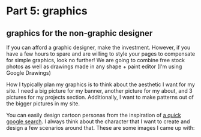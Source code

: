 # Part 5: graphics

## graphics for the non-graphic designer
If you can afford a graphic designer, make the investment. However, if you have a few hours to spare and are willing to style your pages to compensate for simple graphics, look no further! We are going to combine free stock photos as well as drawings made in any shape + paint editor (I'm using Google Drawings)

How I typically plan my graphics is to think about the aesthetic I want for my site. I need a big picture for my banner, another picture for my about, and 3 pictures for my projects section. Additionally, I want to make patterns out of the bigger pictures in my site.

You can easily design cartoon personas from the inspiration of [a quick google search](https://www.google.com/search?q=cartoon+characters+simple). I always think about the character that I want to create and design a few scenarios around that. These are some images I came up with:
